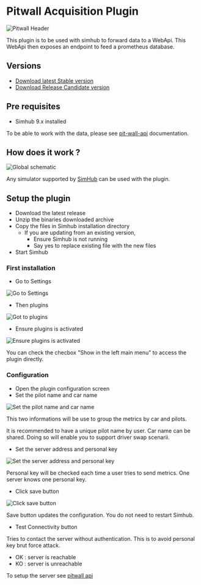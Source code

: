 # Pitwall Acquisition Plugin

![Pitwall Header](./docs/assets/pitwall-header.png)

This plugin is to be used with simhub to forward data to a WebApi. This WebApi then exposes an endpoint to feed a prometheus database.

## Versions
- [Download latest Stable version](https://github.com/macreiben-dev/pit-wall-acquisition/releases/tag/Live-20231126.5)
- [Download Release Candidate version](https://github.com/macreiben-dev/pit-wall-acquisition/releases/tag/RC-20240605.1-820)

## Pre requisites

- Simhub 9.x installed

To be able to work with the data, please see [pit-wall-api](https://github.com/macreiben-dev/pit-wall-api) documentation.

## How does it work ?

![Global schematic](./docs/assets/pitwall_prez.png)

Any simulator supported by [SimHub](https://www.simhubdash.com/) can be used with the plugin.

## Setup the plugin

- Download the latest release
- Unzip the binaries downloaded archive
- Copy the files in Simhub installation directory
  - If you are updating from an existing version,
    - Ensure Simhub is not running
    - Say yes to replace existing file with the new files
- Start Simhub

### First installation

- Go to Settings

![Go to Settings](./docs/assets/Slide2.png)

- Then plugins

![Got to plugins](./docs//assets/Slide3.PNG)

- Ensure plugins is activated

![Ensure plugins is activated](./docs//assets/Slide4.PNG)

You can check the checbox "Show in the left main menu" to access the plugin directly.

### Configuration

- Open the plugin configuration screen
- Set the pilot name and car name

![Set the pilot name and car name](./docs/assets/SETUP_Slide1.PNG)

This two informations will be use to group the metrics by car and pilots.

It is recommended to have a unique pilot name by user. Car name can be shared. Doing so will enable you to support driver swap scenarii.

- Set the server address and personal key

![Set the server address and personal key](./docs/assets/SETUP_Slide2.PNG)

Personal key will be checked each time a user tries to send metrics. One server knows one personal key.

- Click save button

![Click save button](./docs/assets/SETUP_Slide3.PNG)

Save button updates the configuration. You do not need to restart Simhub.

- Test Connectivity button

Tries to contact the server without authentication. This is to avoid personal key brut force attack.

- OK : server is reachable
- KO : server is unreachable

To setup the server see [pitwall api](https://github.com/macreiben-dev/pit-wall-api)
